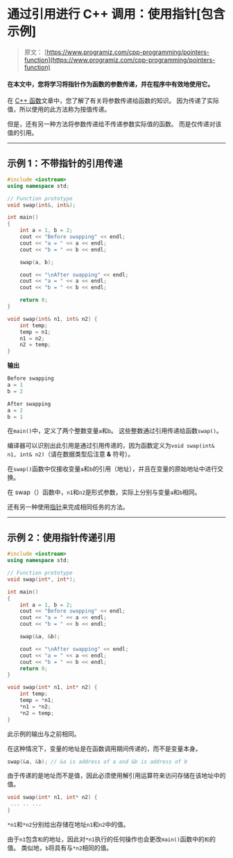 # 通过引用进行 C++ 调用：使用指针[包含示例]

> 原文： [https://www.programiz.com/cpp-programming/pointers-function](https://www.programiz.com/cpp-programming/pointers-function)

#### 在本文中，您将学习将指针作为函数的参数传递，并在程序中有效地使用它。

在 [C++ 函数](/cpp-programming/function "C++ Functions")文章中，您了解了有关将参数传递给函数的知识。 因为传递了实际值，所以使用的此方法称为按值传递。

但是，还有另一种方法将参数传递给不传递参数实际值的函数。 而是仅传递对该值的引用。

* * *

## 示例 1：不带指针的引用传递

```cpp
#include <iostream>
using namespace std;

// Function prototype
void swap(int&, int&);

int main()
{
    int a = 1, b = 2;
    cout << "Before swapping" << endl;
    cout << "a = " << a << endl;
    cout << "b = " << b << endl;

    swap(a, b);

    cout << "\nAfter swapping" << endl;
    cout << "a = " << a << endl;
    cout << "b = " << b << endl;

    return 0;
}

void swap(int& n1, int& n2) {
    int temp;
    temp = n1;
    n1 = n2;
    n2 = temp;
}
```

**输出**

```cpp
Before swapping
a = 1
b = 2

After swapping
a = 2
b = 1
```

在`main()`中，定义了两个整数变量`a`和`b`。 这些整数通过引用传递给函数`swap()`。

编译器可以识别出此引用是通过引用传递的，因为函数定义为`void swap(int& n1, int& n2)`（请在数据类型后注意 **&** 符号）。

在`swap()`函数中仅接收变量`a`和`b`的引用（地址），并且在变量的原始地址中进行交换。

在 swap（）函数中，`n1`和`n2`是形式参数，实际上分别与变量`a`和`b`相同。

还有另一种使用[指针](/cpp-programming/pointers "C++ Pointers")来完成相同任务的方法。

* * *

## 示例 2：使用指针传递引用

```cpp
#include <iostream>
using namespace std;

// Function prototype
void swap(int*, int*);

int main()
{
    int a = 1, b = 2;
    cout << "Before swapping" << endl;
    cout << "a = " << a << endl;
    cout << "b = " << b << endl;

    swap(&a, &b);

    cout << "\nAfter swapping" << endl;
    cout << "a = " << a << endl;
    cout << "b = " << b << endl;
    return 0;
}

void swap(int* n1, int* n2) {
    int temp;
    temp = *n1;
    *n1 = *n2;
    *n2 = temp;
}
```

此示例的输出与之前相同。

在这种情况下，变量的地址是在函数调用期间传递的，而不是变量本身。

```cpp
swap(&a, &b); // &a is address of a and &b is address of b
```

由于传递的是地址而不是值，因此必须使用解引用运算符来访问存储在该地址中的值。

```cpp
void swap(int* n1, int* n2) { 
 ... .. ...
}

```

`*n1`和`*n2`分别给出存储在地址`n1`和`n2`中的值。

由于`n1`包含`和`的地址，因此对`*n1`执行的任何操作也会更改`main()`函数中的`和`的值。 类似地，`b`将具有与`*n2`相同的值。